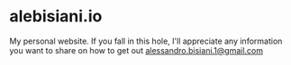 # alebisiani.io

My personal website. If you fall in this hole, I'll appreciate any information you want to share on how to get out
alessandro.bisiani.1@gmail.com
